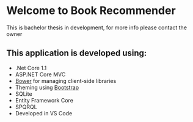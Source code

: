 # Welcome to Book Recommender

This is bachelor thesis in development, for more info please contact the owner

## This application is developed using:

*   .Net Core 1.1
*   ASP.NET Core MVC
*   [Bower](https://go.microsoft.com/fwlink/?LinkId=518004) for managing client-side libraries
*   Theming using [Bootstrap](https://go.microsoft.com/fwlink/?LinkID=398939)
*   SQLite
*   Entity Framework Core
*   SPQRQL
*   Developed in VS Code
